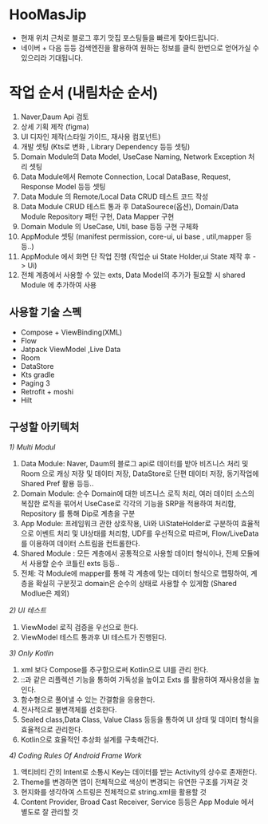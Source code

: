 # HooMasJip
- 현재 위치 근처로 블로그 후기 맛집 포스팅들을 빠르게 찾아드립니다. 
- 네이버 + 다음 등등 검색엔진을 활용하여 원하는 정보를 클릭 한번으로 얻어가실 수 있으리라 기대됩니다.

# 작업 순서 (내림차순 순서)
1. Naver,Daum Api 검토
2. 상세 기획 제작 (figma)
3. UI 디자인 제작(스타일 가이드, 재사용 컴포넌트)
4. 개발 셋팅 (Kts로 변화 , Library Dependency 등등 셋팅)
5. Domain Module의 Data Model, UseCase Naming, Network Exception 처리 셋팅
6. Data Module에서 Remote Connection, Local DataBase, Request, Response Model 등등 셋팅 
7. Data Module 의 Remote/Local Data CRUD 테스트 코드 작성 
8. Data Module CRUD 테스트 통과 후 DataSourece(옵션), Domain/Data Module Repository 패턴 구현, Data Mapper 구현
9. Domain Module 의 UseCase, Util, base 등등 구현 구체화
10. AppModule 셋팅 (manifest permission, core-ui, ui base , util,mapper 등등..)
11. AppModule 에서 화면 단 작업 진행 (작업순 ui State Holder,ui State 제작 후 -> Ui)
12. 전체 계층에서 사용할 수 있는 exts, Data Model의 추가가 필요할 시 shared Module 에 추가하여 사용

## 사용할 기술 스펙
- Compose + ViewBinding(XML)
- Flow
- Jatpack ViewModel ,Live Data 
- Room
- DataStore
- Kts gradle
- Paging 3 
- Retrofit + moshi 
- Hilt 

## 구성할 아키텍처
_1) Multi Modul_   
1. Data Module: Naver, Daum의 블로그 api로 데이터를 받아 비즈니스 처리 및 Room 으로 캐싱 저장 및 데이터 저장, DataStore로 단편 데이터 저장, 동기작업에 Shared Pref 활용 등등..
2. Domain Module: 순수 Domain에 대한 비즈니스 로직 처리, 여러 데이터 소스의 복잡한 로직을 묶어서 UseCase로 각각의 기능을 SRP을 적용하여 처리함, Repository 를 통해 Dip로 계층을 구분
3. App Module: 프레임워크 관한 상호작용, Ui와 UiStateHolder로 구분하여 효율적으로 이벤트 처리 및 UI상태를 처리함, UDF를 우선적으로 따르며, Flow/LiveData를 이용하여 데이터 스트림을 컨트롤한다.
4. Shared Module : 모든 계층에서 공통적으로 사용할 데이터 형식이나, 전체 모듈에서 사용할 순수 코틀린 exts 등등..
5. 전체: 각 Module에 mapper를 통해 각 계층에 맞는 데이터 형식으로 맵핑하여, 계층을 확실히 구분짓고 domain은 순수의 상태로 사용할 수 있게함 (Shared Modlue은 제외) 

_2) UI 테스트_
1. ViewModel 로직 검증을 우선으로 한다. 
2. ViewModel 테스트 통과후 UI 테스트가 진행된다.

_3) Only Kotlin_
1. xml 보다 Compose를 추구함으로써 Kotlin으로 UI를 관리 한다. 
2. ::과 같은 리플렉션 기능을 통하여 가독성을 높이고 Exts 를 활용하여 재사용성을 높인다.
3. 함수형으로 풀어낼 수 있는 간결함을 응용한다.
4. 전사적으로 불변객체를 선호한다.
5. Sealed class,Data Class, Value Class 등등을 통하여 UI 상태 및 데이터 형식을 효율적으로 관리한다.
6. Kotlin으로 효율적인 추상화 설계를 구축해간다.

_4) Coding Rules Of Android Frame Work_
1. 액티비티 간의 Intent로 소통시 Key는 데이터를 받는 Activity의 상수로 존재한다. 
2. Theme를 변경하면 앱이 전체적으로 색상이 변경되는 유연한 구조를 가져갈 것 
3. 현지화를 생각하여 스트링은 전체적으로 string.xml을 활용할 것 
4. Content Provider, Broad Cast Receiver, Service 등등은 App Module 에서 별도로 잘 관리할 것 
